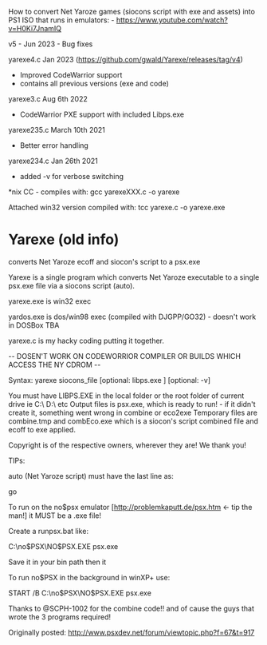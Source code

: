 
How to convert Net Yaroze games (siocons script with exe and assets) into PS1 ISO that runs in emulators: - https://www.youtube.com/watch?v=H0Ki7JnamIQ

v5 - Jun 2023 - Bug fixes

yarexe4.c Jan 2023 (https://github.com/gwald/Yarexe/releases/tag/v4)
- Improved CodeWarrior support
- contains all previous versions (exe and code)

yarexe3.c Aug 6th 2022
- CodeWarrior PXE support with included Libps.exe


yarexe235.c March 10th 2021
- Better error handling

yarexe234.c  Jan 26th 2021 
- added -v for verbose switching

*nix CC - compiles with: 
gcc yarexeXXX.c -o yarexe

Attached win32 version compiled with:
tcc yarexe.c -o yarexe.exe


# Yarexe (old info)
converts Net Yaroze ecoff and siocon's script to a psx.exe

Yarexe is a single program which converts Net Yaroze executable to a single psx.exe file via a siocons script (auto).

yarexe.exe is win32 exec

yardos.exe is dos/win98 exec (compiled with DJGPP/GO32) - doesn't work in DOSBox TBA

yarexe.c is my hacky coding putting it together.

-- DOSEN'T WORK ON CODEWORRIOR COMPILER OR BUILDS WHICH ACCESS THE NY CDROM --

Syntax: yarexe siocons_file [optional: libps.exe ] [optional: -v]
  
You must have LIBPS.EXE in the local folder or the root folder of current drive ie C:\ D:\ etc
Output files is psx.exe, which is ready to run! - if it didn't create it, something went wrong in combine or eco2exe
Temporary files are combine.tmp and combEco.exe which is a siocon's script combined file and ecoff to exe applied.

Copyright is of the respective owners, wherever they are! We thank you!


TIPs:

auto (Net Yaroze script) must have the last line as:

go

To run on the no$psx emulator [http://problemkaputt.de/psx.htm <- tip the man!] it MUST be a .exe file!

Create a runpsx.bat like:

C:\no$PSX\NO$PSX.EXE psx.exe

Save it in your bin path then it

To run no$PSX in the background in winXP+ use:

START /B C:\no$PSX\NO$PSX.EXE psx.exe


Thanks to @SCPH-1002 for the combine code!! and of cause the guys that wrote the 3 programs required! 

Originally posted: http://www.psxdev.net/forum/viewtopic.php?f=67&t=917
